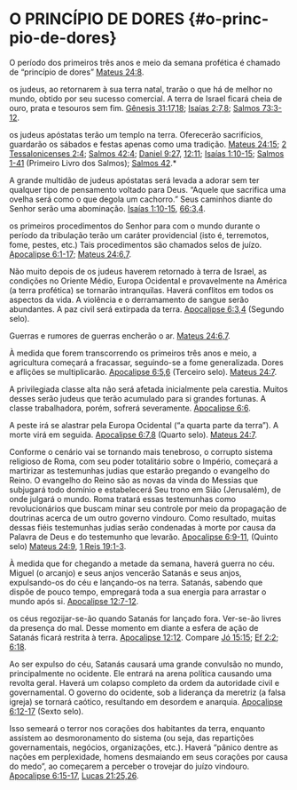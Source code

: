 # O PRINCÍPIO DE DORES {#o-princ-pio-de-dores}

O período dos primeiros três anos e meio da semana profética é chamado de “princípio de dores” [Mateus 24:8](http://bibliaonline.com.br/acf/mt/24/8).

os judeus, ao retornarem à sua terra natal, trarão o que há de melhor no mundo, obtido por seu sucesso comercial. A terra de Israel ficará cheia de ouro, prata e tesouros sem fim. [Gênesis 31:17,18](http://bibliaonline.com.br/acf/gn/31/17,18); [Isaías 2:7,8](http://bibliaonline.com.br/acf/is/2/7,8); [Salmos 73:3-12](http://bibliaonline.com.br/acf/sl/73/3-12).

os judeus apóstatas terão um templo na terra. Oferecerão sacrifícios, guardarão os sábados e festas apenas como uma tradição. [Mateus 24:15](http://bibliaonline.com.br/acf/mt/24/15); [2 Tessalonicenses 2:4](http://bibliaonline.com.br/acf/2ts/2/4); [Salmos 42:4](http://bibliaonline.com.br/acf/sl/42/4); [Daniel 9:27](http://bibliaonline.com.br/acf/dn/9/27), [12:11](http://bibliaonline.com.br/acf/dn/12/11); [Isaías 1:10-15](http://bibliaonline.com.br/acf/is/1/10-15); [Salmos 1-41](http://bibliaonline.com.br/acf/sl/1) (Primeiro Livro dos Salmos); [Salmos 42](http://bibliaonline.com.br/acf/sl/42).*

A grande multidão de judeus apóstatas será levada a adorar sem ter qualquer tipo de pensamento voltado para Deus. “Aquele que sacrifica uma ovelha será como o que degola um cachorro.” Seus caminhos diante do Senhor serão uma abominação. [Isaías 1:10-15](http://bibliaonline.com.br/acf/is/1/10-15), [66:3,4](http://bibliaonline.com.br/acf/is/66/3,4).

os primeiros procedimentos do Senhor para com o mundo durante o período da tribulação terão um caráter providencial (isto é, terremotos, fome, pestes, etc.) Tais procedimentos são chamados selos de juízo. [Apocalipse 6:1-17](http://bibliaonline.com.br/acf/ap/6/1-17); [Mateus 24:6,7](http://bibliaonline.com.br/acf/mt/24/6,7).

Não muito depois de os judeus haverem retornado à terra de Israel, as condições no Oriente Médio, Europa Ocidental e provavelmente na América (a terra profética) se tornarão intranquilas. Haverá conflitos em todos os aspectos da vida. A violência e o derramamento de sangue serão abundantes. A paz civil será extirpada da terra. [Apocalipse 6:3,4](http://bibliaonline.com.br/acf/ap/6/3,4) (Segundo selo).

Guerras e rumores de guerras encherão o ar. [Mateus 24:6,7](http://bibliaonline.com.br/acf/mt/24/6,7).

À medida que forem transcorrendo os primeiros três anos e meio, a agricultura começará a fracassar, seguindo-se a fome generalizada. Dores e aflições se multiplicarão. [Apocalipse 6:5,6](http://bibliaonline.com.br/acf/ap/6/5,6) (Terceiro selo). [Mateus 24:7](http://bibliaonline.com.br/acf/mt/24/7).

A privilegiada classe alta não será afetada inicialmente pela carestia. Muitos desses serão judeus que terão acumulado para si grandes fortunas. A classe trabalhadora, porém, sofrerá severamente. [Apocalipse 6:6](http://bibliaonline.com.br/acf/ap/6/6).

A peste irá se alastrar pela Europa Ocidental (“a quarta parte da terra”). A morte virá em seguida. [Apocalipse 6:7,8](http://bibliaonline.com.br/acf/ap/6/7,8) (Quarto selo). [Mateus 24:7](http://bibliaonline.com.br/acf/mt/24/7).

Conforme o cenário vai se tornando mais tenebroso, o corrupto sistema religioso de Roma, com seu poder totalitário sobre o Império, começará a martirizar as testemunhas judias que estarão pregando o evangelho do Reino. O evangelho do Reino são as novas da vinda do Messias que subjugará todo domínio e estabelecerá Seu trono em Sião (Jerusalém), de onde julgará o mundo. Roma tratará essas testemunhas como revolucionários que buscam minar seu controle por meio da propagação de doutrinas acerca de um outro governo vindouro. Como resultado, muitas dessas fiéis testemunhas judias serão condenadas à morte por causa da Palavra de Deus e do testemunho que levarão. [Apocalipse 6:9-11](http://bibliaonline.com.br/acf/ap/6/9-11), (Quinto selo) [Mateus 24:9](http://bibliaonline.com.br/acf/mt/24/9), [1 Reis 19:1-3](http://bibliaonline.com.br/acf/1rs/19/1-3).

À medida que for chegando a metade da semana, haverá guerra no céu. Miguel (o arcanjo) e seus anjos vencerão Satanás e seus anjos, expulsando-os do céu e lançando-os na terra. Satanás, sabendo que dispõe de pouco tempo, empregará toda a sua energia para arrastar o mundo após si. [Apocalipse 12:7-12](http://bibliaonline.com.br/acf/ap/12/7-12).

os céus regozijar-se-ão quando Satanás for lançado fora. Ver-se-ão livres da presença do mal. Desse momento em diante a esfera de ação de Satanás ficará restrita à terra. [Apocalipse 12:12](http://bibliaonline.com.br/acf/ap/12/12). Compare [Jó 15:15](http://bibliaonline.com.br/acf/jó/15/15); [Ef 2:2](http://bibliaonline.com.br/acf/ef/2/2); [6:18](http://bibliaonline.com.br/acf/jó/6/18).

Ao ser expulso do céu, Satanás causará uma grande convulsão no mundo, principalmente no ocidente. Ele entrará na arena política causando uma revolta geral. Haverá um colapso completo da ordem da autoridade civil e governamental. O governo do ocidente, sob a liderança da meretriz (a falsa igreja) se tornará caótico, resultando em desordem e anarquia. [Apocalipse 6:12-17](http://bibliaonline.com.br/acf/ap/6/12-17) (Sexto selo).

Isso semeará o terror nos corações dos habitantes da terra, enquanto assistem ao desmoronamento do sistema (ou seja, das repartições governamentais, negócios, organizações, etc.). Haverá “pânico dentre as nações em perplexidade, homens desmaiando em seus corações por causa do medo”, ao começarem a perceber o trovejar do juízo vindouro. [Apocalipse 6:15-17](http://bibliaonline.com.br/acf/ap/6/15-17), [Lucas 21:25,26](http://bibliaonline.com.br/acf/lc/21/25,26).